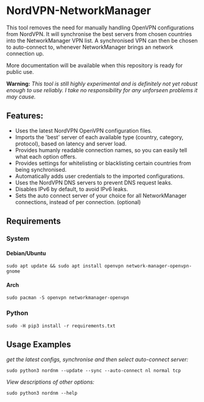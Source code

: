 # NordVPN-NetworkManager

This tool removes the need for manually handling OpenVPN configurations from NordVPN. It will synchronise the best servers from chosen countries into the NetworkManager VPN list. A synchronised VPN can then be chosen to auto-connect to, whenever NetworkManager brings an network connection up.

More documentation will be available when this repository is ready for public use.

**Warning:**
*This tool is still highly experimental and is definitely not yet robust enough to use reliably. I take no responsibility for any unforseen problems it may cause.*

## Features:
- Uses the latest NordVPN OpenVPN configuration files.
- Imports the 'best' server of each available type (country, category, protocol), based on latency and server load.
- Provides humanly readable connection names, so you can easily tell what each option offers.
- Provides settings for whitelisting or blacklisting certain countries from being synchronised.
- Automatically adds user credentials to the imported configurations.
- Uses the NordVPN DNS servers to prevent DNS request leaks.
- Disables IPv6 by default, to avoid IPv6 leaks.
- Sets the auto connect server of your choice for all NetworkManager connections, instead of per connection. (optional)

## Requirements
### System
#### Debian/Ubuntu
```
sudo apt update && sudo apt install openvpn network-manager-openvpn-gnome
```
#### Arch
```
sudo pacman -S openvpn networkmanager-openvpn
```

### Python
```
sudo -H pip3 install -r requirements.txt
```

## Usage Examples
*get the latest configs, synchronise and then select auto-connect server:*
```
sudo python3 nordnm --update --sync --auto-connect nl normal tcp
```

*View descriptions of other options:*
```
sudo python3 nordnm --help
```
